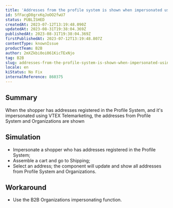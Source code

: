 ```yaml
---
title: 'Addresses from the profile system is shown when impersonated using VTEX Telemarketing'
id: 5fFacgD8grxKqJoOO2fwU7
status: PUBLISHED
createdAt: 2023-07-12T13:19:48.090Z
updatedAt: 2023-08-31T19:38:04.369Z
publishedAt: 2023-08-31T19:38:04.369Z
firstPublishedAt: 2023-07-12T13:19:48.807Z
contentType: knownIssue
productTeam: B2B
author: 2mXZkbi0oi061KicTExNjo
tag: B2B
slug: addresses-from-the-profile-system-is-shown-when-impersonated-using-vtex-telemarketing
locale: en
kiStatus: No Fix
internalReference: 860375
---
```


## Summary


When the shopper has addresses registered in the Profile System, and it's impersonated using VTEX Telemarketing, the addresses from Profile System and Organizations are shown


##

## Simulation



- Impersonate a shopper who has addresses registered in the Profile System;
- Assemble a cart and go to Shipping;
- Select an address; the component will update and show all addresses from Profile System and Organizations.


##

## Workaround



- Use the B2B Organizations impersonating function.



